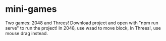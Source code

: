 # mini-games
Two games: 2048 and Threes!
Download project and open with "npm run serve" to run the project!
In 2048, use wsad to move block, In Threes!, use mouse drag instead.
